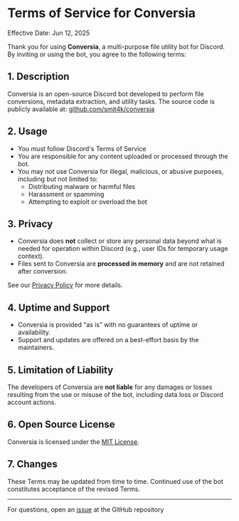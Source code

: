 # Terms of Service for Conversia

Effective Date: Jun 12, 2025

Thank you for using **Conversia**, a multi-purpose file utility bot for Discord. By inviting or using the bot, you agree to the following terms:

## 1. Description

Conversia is an open-source Discord bot developed to perform file conversions, metadata extraction, and utility tasks. The source code is publicly available at: [github.com/smit4k/conversia](https://github.com/smit4k/conversia)

## 2. Usage

- You must follow Discord's Terms of Service
- You are responsible for any content uploaded or processed through the bot.
- You may not use Conversia for illegal, malicious, or abusive purposes, including but not limited to:
  - Distributing malware or harmful files
  - Harassment or spamming
  - Attempting to exploit or overload the bot

## 3. Privacy

- Conversia does **not** collect or store any personal data beyond what is needed for operation within Discord (e.g., user IDs for temporary usage context).
- Files sent to Conversia are **processed in memory** and are not retained after conversion.

See our [Privacy Policy](./PRIVACY_POLICY.md) for more details.

## 4. Uptime and Support

- Conversia is provided “as is” with no guarantees of uptime or availability.
- Support and updates are offered on a best-effort basis by the maintainers.

## 5. Limitation of Liability

The developers of Conversia are **not liable** for any damages or losses resulting from the use or misuse of the bot, including data loss or Discord account actions.

## 6. Open Source License

Conversia is licensed under the [MIT License](LICENSE).

## 7. Changes

These Terms may be updated from time to time. Continued use of the bot constitutes acceptance of the revised Terms.

---

For questions, open an [issue](https://github.com/smit4k/conversia/issues) at the GitHub repository